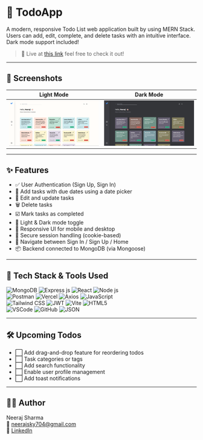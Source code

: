 # 📝 TodoApp

A modern, responsive Todo List web application built by using MERN Stack. Users can add, edit, complete, and delete tasks with an intuitive interface. Dark mode support included!

> 🚀 Live at [this link](https://todoapp-mocha-omega.vercel.app/signin) feel free to check it out!

---

## 📸 Screenshots

| Light Mode | Dark Mode |
|------------|-----------|
| ![Light Mode Screenshot](./screenshots/lightmode.png) | ![Dark Mode Screenshot](./screenshots/darkmode.png) |

---

## ✨ Features

- ✅ User Authentication (Sign Up, Sign In)
- 📅 Add tasks with due dates using a date picker
- 📝 Edit and update tasks
- 🗑️ Delete tasks
- ☑️ Mark tasks as completed
- 🌙 Light & Dark mode toggle
- 📱 Responsive UI for mobile and desktop
- 🔐 Secure session handling (cookie-based)
- 🧭 Navigate between Sign In / Sign Up / Home
- 📦 Backend connected to MongoDB (via Mongoose)

---

## 🔧 Tech Stack & Tools Used

![MongoDB](https://img.shields.io/badge/MongoDB-4EA94B?style=for-the-badge&logo=mongodb&logoColor=white)
![Express js](https://img.shields.io/badge/Express%20js-000000?style=for-the-badge&logo=express&logoColor=white)
![React](https://img.shields.io/badge/React-20232A?style=for-the-badge&logo=react&logoColor=61DAFB)
![Node js](https://img.shields.io/badge/Node%20js-339933?style=for-the-badge&logo=nodedotjs&logoColor=white)  
![Postman](https://img.shields.io/badge/Postman-FF6C37?style=for-the-badge&logo=Postman&logoColor=white)
![Vercel](https://img.shields.io/badge/Vercel-000000?style=for-the-badge&logo=vercel&logoColor=white)
![Axios](https://img.shields.io/badge/axios-671ddf?&style=for-the-badge&logo=axios&logoColor=white)
![JavaScript](https://img.shields.io/badge/JavaScript-323330?style=for-the-badge&logo=javascript&logoColor=F7DF1E)  
![Tailwind CSS](https://img.shields.io/badge/Tailwind_CSS-38B2AC?style=for-the-badge&logo=tailwind-css&logoColor=white)
![JWT](https://img.shields.io/badge/JWT-000000?style=for-the-badge&logo=JSON%20web%20tokens&logoColor=white)
![Vite](https://img.shields.io/badge/Vite-B73BFE?style=for-the-badge&logo=vite&logoColor=FFD62E)
![HTML5](https://img.shields.io/badge/HTML5-E34F26?style=for-the-badge&logo=html5&logoColor=white)  
![VSCode](https://img.shields.io/badge/VSCode-0078D4?style=for-the-badge&logo=visual%20studio%20code&logoColor=white)
![GitHub](https://img.shields.io/badge/GitHub-100000?style=for-the-badge&logo=github&logoColor=white)
![JSON](https://img.shields.io/badge/json-5E5C5C?style=for-the-badge&logo=json&logoColor=white)


---

## 🛠️ Upcoming Todos

- ⬜ Add drag-and-drop feature for reordering todos
- ⬜ Task categories or tags
- ⬜ Add search functionality
- ⬜ Enable user profile management
- ⬜ Add toast notifications

---

## 🙋‍♂️ Author

Neeraj Sharma  
📧 neerajsky704@gmail.com  
🔗 [LinkedIn](https://www.linkedin.com/in/neeraj-vishwakarma-80876432b)
